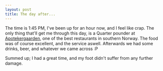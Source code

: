 ```yaml
---
layout: post
title: The day after...
---
```


The time is 1:45 PM, I've been up for an hour now, and I feel like crap.
The only thing that'll get me through this day, is a Quarter pounder at
[Apotekergaarden](http://apotekergaarden.no), one of the best restaurants
in southern Norway. The food was of course excellent, and the service aswell.
Afterwards we had some drinks, beer, and whatever we came across :P

Summed up; I had a great time, and my foot didn't suffer from any further
damage.

